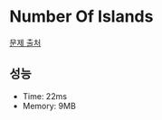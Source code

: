 # Number Of Islands

[문제 출처](https://leetcode.com/problems/number-of-islands)

## 성능

- Time: 22ms
- Memory: 9MB